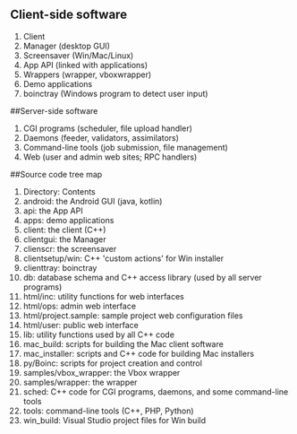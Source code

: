 ## Client-side software

1. Client
1. Manager (desktop GUI)
1. Screensaver (Win/Mac/Linux)
1. App API (linked with applications)
1. Wrappers (wrapper, vboxwrapper)
1. Demo applications
1. boinctray (Windows program to detect user input)


##Server-side software

1. CGI programs (scheduler, file upload handler)
1. Daemons (feeder, validators, assimilators)
1. Command-line tools (job submission, file management)
1. Web (user and admin web sites; RPC handlers)


##Source code tree map

1. Directory:	Contents
1. android:	the Android GUI (java, kotlin)
1. api:	the App API
1. apps:	demo applications
1. client:	the client (C++)
1. clientgui:	the Manager
1. clienscr:	the screensaver
1. clientsetup/win:	C++ 'custom actions' for Win installer
1. clienttray:	boinctray
1. db:	database schema and C++ access library (used by all server programs)
1. html/inc:	utility functions for web interfaces
1. html/ops:	admin web interface
1. html/project.sample:	sample project web configuration files
1. html/user:	public web interface
1. lib:	utility functions used by all C++ code
1. mac_build:	scripts for building the Mac client software
1. mac_installer:	scripts and C++ code for building Mac installers
1. py/Boinc:	scripts for project creation and control
1. samples/vbox_wrapper:	the Vbox wrapper
1. samples/wrapper:	the wrapper
1. sched:	C++ code for CGI programs, daemons, and some command-line tools
1. tools:	command-line tools (C++, PHP, Python)
1. win_build:	Visual Studio project files for Win build
